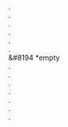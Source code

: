  .   
    .  
      .  
        .  
          .  
            .  
&#8194      *empty  
              .  
                .  
                  .  
                    .  
                      .  
                        .  
                          .  

